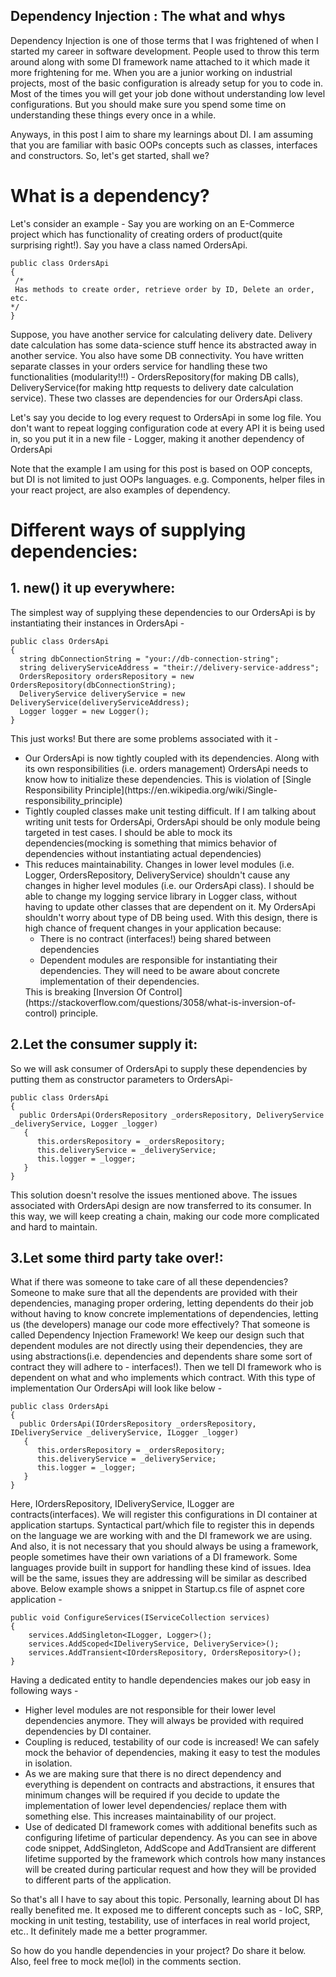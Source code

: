 ## Dependency Injection : The what and whys

<p>Dependency Injection is one of those terms that I was frightened of when I started my career in software development. People used to throw this term around along with some DI framework name attached to it which made it more frightening for me. When you are a junior working on industrial projects, most of the basic configuration is already setup for you to code in. Most of the times you will get your job done without understanding low level configurations. But you should make sure you spend some time on understanding these things every once in a while.</p>
<p>Anyways, in this post I aim to share my learnings about DI. I am assuming that you are familiar with basic OOPs concepts such as classes, interfaces and constructors. So, let's get started, shall we?</p>

# What is a dependency?
<p>Let's consider an example - Say you are working on an E-Commerce project which has functionality of creating orders of product(quite surprising right!). Say you have a class named OrdersApi.</p>

```
public class OrdersApi
{
 /*
 Has methods to create order, retrieve order by ID, Delete an order, etc.
*/
}
``` 


<p>Suppose, you have another service for calculating delivery date. Delivery date calculation has some data-science stuff hence its abstracted away in another service. You also have some DB connectivity. You have written separate classes in your orders service for handling these two functionalities (modularity!!!) - OrdersRepository(for making DB calls), DeliveryService(for making http requests to delivery date calculation service). These two classes are dependencies for our OrdersApi class. </p> <p>Let's say you decide to log every request to OrdersApi in some log file. You don't want to repeat logging configuration code at every API it is being used in, so you put it in a new file - Logger, making it another dependency of OrdersApi</p>
<p>Note that the example I am using for this post is based on OOP concepts, but DI is not limited to just OOPs languages. e.g. Components, helper files in your react project, are also examples of dependency.</p>

# Different ways of supplying dependencies:
## 1. new() it up everywhere:
The simplest way of supplying these dependencies to our OrdersApi is by instantiating their instances in OrdersApi - 

```
public class OrdersApi
{
  string dbConnectionString = "your://db-connection-string";
  string deliveryServiceAddress = "their://delivery-service-address";
  OrdersRepository ordersRepository = new OrdersRepository(dbConnectionString);
  DeliveryService deliveryService = new DeliveryService(deliveryServiceAddress);
  Logger logger = new Logger();
}
```

This just works! But there are some problems associated with it - <ul>
<li>
Our OrdersApi is now tightly coupled with its dependencies. Along with its own responsibilities (i.e. orders management) OrdersApi needs to know how to initialize these dependencies. This is violation of [Single Responsibility Principle](https://en.wikipedia.org/wiki/Single-responsibility_principle)</li>
<li> Tightly coupled classes make unit testing difficult. If I am talking about writing unit tests for OrdersApi, OrdersApi should be only module being targeted in test cases. I should be able to mock its dependencies(mocking is something that mimics behavior of dependencies without instantiating actual dependencies)</li>
<li> This reduces maintainability. Changes in lower level modules (i.e. Logger, OrdersRepository, DeliveryService) shouldn't cause any changes in higher level modules (i.e. our OrdersApi class). I should be able to change my logging service library in Logger class, without having to update other classes that are dependent on it. My OrdersApi shouldn't worry about type of DB being used. With this design, there is high chance of frequent changes in your application because:<ul> <li> There is no contract (interfaces!) being shared between dependencies</li> <li>Dependent modules are responsible for instantiating their dependencies. They will need to be aware about concrete implementation of their dependencies.</li></ul>
This is breaking [Inversion Of Control](https://stackoverflow.com/questions/3058/what-is-inversion-of-control) principle.
</li>
</ul>

## 2.Let the consumer supply it:
So we will ask consumer of OrdersApi to supply these dependencies by putting them as constructor parameters to OrdersApi-
```
public class OrdersApi
{
  public OrdersApi(OrdersRepository _ordersRepository, DeliveryService _deliveryService, Logger _logger)
   {
      this.ordersRepository = _ordersRepository;
      this.deliveryService = _deliveryService;
      this.logger = _logger;
   }
}
```
This solution doesn't resolve the issues mentioned above. The issues associated with OrdersApi design are now transferred to its consumer. In this way, we will keep creating a chain, making our code more complicated and hard to maintain.

## 3.Let some third party take over!:
What if there was someone to take care of all these dependencies? Someone to make sure that all the dependents are provided with their dependencies, managing proper ordering, letting dependents do their job without having to know concrete implementations of dependencies, letting us (the developers) manage our code more effectively? That someone is called Dependency Injection Framework!
We keep our design such that dependent modules are not directly using their dependencies, they are using abstractions(i.e. dependencies and dependents share some sort of contract they will adhere to - interfaces!). Then we tell DI framework who is dependent on what and who implements which contract. With this type of implementation Our OrdersApi will look like below - 
```
public class OrdersApi
{
  public OrdersApi(IOrdersRepository _ordersRepository, IDeliveryService _deliveryService, ILogger _logger)
   {
      this.ordersRepository = _ordersRepository;
      this.deliveryService = _deliveryService;
      this.logger = _logger;
   }
}
```
Here, IOrdersRepository, IDeliveryService, ILogger are contracts(interfaces). We will register this configurations in DI container at application startups. Syntactical part/which file to register this in depends on the language we are working with and the DI framework we are using. And also, it is not necessary that you should always be using a framework, people sometimes have their own variations of a DI framework. Some languages provide built in support for handling these kind of issues. Idea will be the same, issues they are addressing will be similar as described above.
Below example shows a snippet in Startup.cs file of aspnet core application - 

```
public void ConfigureServices(IServiceCollection services)
{
    services.AddSingleton<ILogger, Logger>();
    services.AddScoped<IDeliveryService, DeliveryService>();
    services.AddTransient<IOrdersRepository, OrdersRepository>();
}
```

Having a dedicated entity to handle dependencies makes our job easy in following ways - <ul>
<li>Higher level modules are not responsible for their lower level dependencies anymore. They will always be provided with required dependencies by DI container.</li>
<li>Coupling is reduced, testability of our code is increased! We can safely mock the behavior of dependencies, making it easy to test the modules in isolation.</li>
<li>As we are making sure that there is no direct dependency and everything is dependent on contracts and abstractions, it ensures that minimum changes will be required if you decide to update the implementation of lower level dependencies/ replace them with something else. This increases maintainability of our project.</li>
<li>Use of dedicated DI framework comes with additional benefits such as configuring lifetime of particular dependency. As you can see in above code snippet, AddSingleton, AddScope and AddTransient are different lifetime supported by the framework which controls how many instances will be created during particular request and how they will be provided to different parts of the application.
</ul>
<p>So that's all I have to say about this topic. Personally, learning about DI has really benefited me. It exposed me to different concepts such as - IoC, SRP, mocking in unit testing, testability, use of interfaces in real world project, etc.. It definitely made me a better programmer.</p>
<p>So how do you handle dependencies in your project? Do share it below. Also, feel free to mock me(lol) in the comments section.</p>